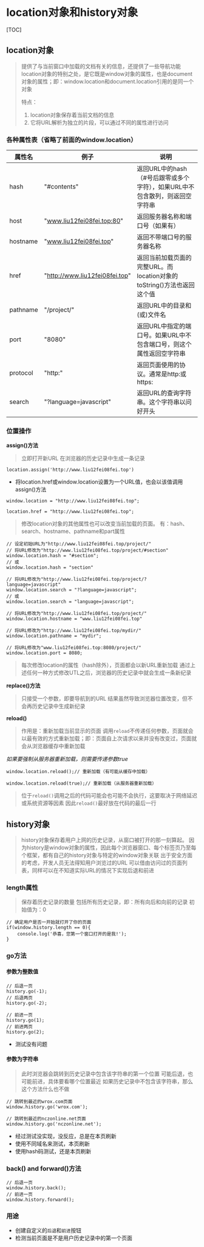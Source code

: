 # location对象和history对象

[TOC]

## location对象

> 提供了与当前窗口中加载的文档有关的信息，还提供了一些导航功能
> location对象的特别之处，是它既是window对象的属性，也是document对象的属性；即：window.location和document.location引用的是同一个对象
> 
> 特点：
> 1. location对象保存着当前文档的信息
> 2. 它将URL解析为独立的片段，可以通过不同的属性进行访问

### 各种属性表（省略了前面的window.location）

属性名 | 例子 | 说明
--- | --- | ---
hash | "#contents" | 返回URL中的hash（#号后跟零或多个字符），如果URL中不包含散列，则返回空字符串
host | "www.liu12fei08fei.top:80" | 返回服务器名称和端口号（如果有）
hostname | "www.liu12fei08fei.top" | 返回不带端口号的服务器名称
href | "http://www.liu12fei08fei.top" | 返回当前加载页面的完整URL。而location对象的toString()方法也返回这个值
pathname | "/project/" | 返回URL中的目录和(或)文件名
port | "8080" | 返回URL中指定的端口号。如果URL中不包含端口号，则这个属性返回空字符串
protocol | "http:" | 返回页面使用的协议。通常是http:或https:
search | "?language=javascript" | 返回URL的查询字符串。这个字符串以问好开头

### 位置操作

**assign()方法**

> 立即打开新URL
> 在浏览器的历史记录中生成一条记录

```
location.assign('http://www.liu12fei08fei.top')
```

* 将location.href或window.location设置为一个URL值，也会以该值调用assign()方法

```
window.location = "http://www.liu12fei08fei.top";

location.href = "http://www.liu12fei08fei.top";
```

> 修改location对象的其他属性也可以改变当前加载的页面。
> 有：hash、search、hostname、pathname和part属性

```
// 设定初始URL为"http://www.liu12fei08fei.top/project/"
// 将URL修改为"http://www.liu12fei08fei.top/project/#section"
window.location.hash = "#section";
// 或
window.location.hash = "section"

// 将URL修改为"http://www.liu12fei08fei.top/project/?language=javascript"
window.location.search = "?language=javascript";
// 或
window.location.search = "language=javascript";

// 将URL修改为"http://www.liu12fei08fei.top/project/"
window.location.hostname = "www.liu12fei08fei.top"

// 将URL修改为"http://www.liu12fei08fei.top/mydir/"
window.location.pathname = "mydir";

// 将URL修改为"www.liu12fei08fei.top:8080/project/"
window.location.port = 8080;
```

> 每次修改location的属性（hash除外），页面都会以新URL重新加载
> 通过上述任何一种方式修改UTL之后，浏览器的历史记录中就会生成一条新纪录

**replace()方法**

> 只接受一个参数，即要导航到的URL
> 结果虽然导致浏览器位置改变，但不会再历史记录中生成新纪录

**reload()**

> 作用是：重新加载当前显示的页面
> 调用`reload`不传递任何参数，页面就会以最有效的方式重新加载；即：页面自上次请求以来并没有改变过，页面就会从浏览器缓存中重新加载

*如果要强制从服务器重新加载，则需要传递参数true*

```
window.location.reload();// 重新加载（有可能从缓存中加载）

window.location.reload(true);// 重新加载（从服务器重新加载）
```

> 位于`reload()`调用之后的代码可能会也可能不会执行，这要取决于网络延迟或系统资源等因素
> 因此`reload()`最好放在代码的最后一行

## history对象

> history对象保存着用户上网的历史记录，从窗口被打开的那一刻算起。
> 因为history是window对象的属性，因此每个浏览器窗口、每个标签页乃至每个框架，都有自己的history对象与特定的window对象关联
> 出于安全方面的考虑，开发人员无法得知用户浏览过的URL
> 可以借由访问过的页面列表，同样可以在不知道实际URL的情况下实现后退和前进

### length属性

> 保存着历史记录的数量
> 包括所有历史记录，即：所有向后和向前的记录
> 初始值为：0

```
// 确定用户是否一开始就打开了你的页面
if(window.history.length == 0){
	console.log('恭喜，您第一个窗口打开的是我!');
}
```

### go方法

#### 参数为整数值
```
// 后退一页
history.go(-1);
// 后退两页
history.go(-2);

// 前进一页
history.go(1);
// 前进两页
history.go(2);
```

* 测试没有问题

#### 参数为字符串

> 此时浏览器会跳转到历史记录中包含该字符串的第一个位置
> 可能后退，也可能前进，具体要看哪个位置最近
> 如果历史记录中不包含该字符串，那么这个方法什么也不做

```
// 跳转到最近的wrox.com页面
window.history.go('wrox.com');

// 跳转到最近的nczonline.net页面
window.history.go('nczonline.net');
```

* 经过测试没实现，没反应，总是在本页刷新
* 使用不同域名来测试，本页刷新
* 使用hash码测试，还是本页刷新

### back() and forward()方法

```
// 后退一页
window.history.back();
// 前进一页
window.history.forward();
```

### 用途

* 创建自定义的`后退`和`前进`按钮
* 检测当前页面是不是用户历史记录中的第一个页面


